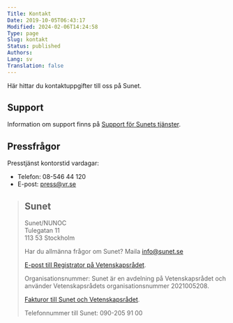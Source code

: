 ```yaml
---
Title: Kontakt
Date: 2019-10-05T06:43:17
Modified: 2024-02-06T14:24:58
Type: page
Slug: kontakt
Status: published
Authors: 
Lang: sv
Translation: false
---
```


Här hittar du kontaktuppgifter till oss på Sunet.

## Support

Information om support finns på [Support för Sunets tjänster](/kontakt/support-for-sunets-tjanster/).

## Pressfrågor

Presstjänst kontorstid vardagar:

* Telefon: 08-546 44 120
* E-post: [press@vr.se](mailto:press@vr.se)

> 
> Sunet
> -----
> 
> 
> Sunet/NUNOC  
> Tulegatan 11  
> 113 53 Stockholm
> 
> 
> Har du allmänna frågor om Sunet? Maila [info@sunet.se](mailto:info@sunet.se)
> 
> 
> [E-post till Registrator på Vetenskapsrådet](mailto:registrator@vr.se).
> 
> 
> Organisationsnummer: Sunet är en avdelning på Vetenskapsrådet och använder Vetenskapsrådets organisationsnummer 2021005208.
> 
> 
> [Fakturor till Sunet och Vetenskapsrådet](/kontakt/fakturering).
> 
> 
> Telefonnummer till Sunet: 090-205 91 00
> 
> 

